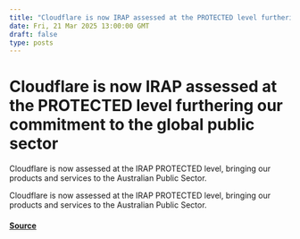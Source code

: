 ```yaml
---
title: "Cloudflare is now IRAP assessed at the PROTECTED level furthering our commitment to the global public sector"
date: Fri, 21 Mar 2025 13:00:00 GMT
draft: false
type: posts
---
```

# Cloudflare is now IRAP assessed at the PROTECTED level furthering our commitment to the global public sector





 Cloudflare is now assessed at the IRAP PROTECTED level, bringing our products and services to the Australian Public Sector. 

Cloudflare is now assessed at the IRAP PROTECTED level, bringing our products and services to the Australian Public Sector.

#### [Source](https://blog.cloudflare.com/irap-protected-assessment/)

